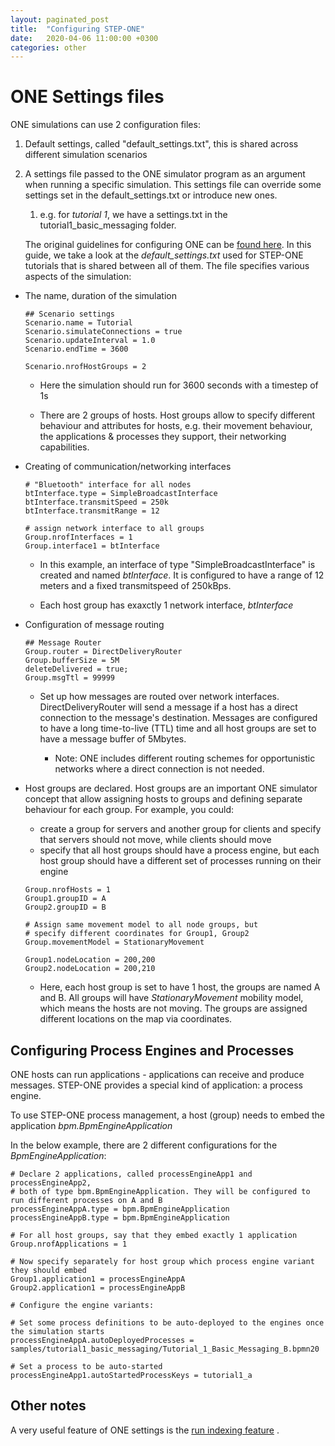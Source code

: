 ```yaml
---
layout: paginated_post
title:  "Configuring STEP-ONE"
date:   2020-04-06 11:00:00 +0300
categories: other
---
```

# ONE Settings files

ONE simulations can use 2 configuration files:

1. Default settings, called "default_settings.txt", this is shared across different simulation scenarios

2. A settings file passed to the ONE simulator program as an argument when running a specific simulation. This settings file can override some settings set in the default_settings.txt or introduce new ones. 

   1. e.g. for *tutorial 1*, we have a settings.txt in the tutorial1_basic_messaging folder.

   The original guidelines for configuring ONE can be [found here](https://github.com/akeranen/the-one/wiki/README#configuring). In this guide, we  take a look at the *default_settings.txt* used for STEP-ONE tutorials that is shared between all of them. The file specifies various aspects of the simulation:

* The name, duration of the simulation
  
  ```
  ## Scenario settings
  Scenario.name = Tutorial
  Scenario.simulateConnections = true
  Scenario.updateInterval = 1.0
  Scenario.endTime = 3600
  
  Scenario.nrofHostGroups = 2
  ```
  
  * Here the simulation should run for 3600 seconds with a timestep of 1s
  
  * There are 2 groups of hosts. Host groups allow to specify different behaviour and attributes for hosts, e.g. their movement behaviour, the applications & processes they support, their networking capabilities. 
  
    
  
* Creating of communication/networking interfaces
  
  ```
  # "Bluetooth" interface for all nodes
  btInterface.type = SimpleBroadcastInterface
  btInterface.transmitSpeed = 250k
  btInterface.transmitRange = 12
  
  # assign network interface to all groups
  Group.nrofInterfaces = 1
  Group.interface1 = btInterface
  ```
  
  * In this example, an interface of type "SimpleBroadcastInterface" is created and named *btInterface*. It is configured to have a range of 12 meters and a fixed transmitspeed of 250kBps.
  
  * Each host group has exaxctly 1 network interface, *btInterface*
  
    
  
* Configuration of message routing

  ```
  ## Message Router
  Group.router = DirectDeliveryRouter
  Group.bufferSize = 5M
  deleteDelivered = true;
  Group.msgTtl = 99999
  ```

  * Set up how messages are routed over network interfaces. DirectDeliveryRouter will send a message if a host has a direct connection to the message's destination. Messages are configured to have a long time-to-live (TTL) time and all host groups are set to have a message buffer of 5Mbytes.

    * Note: ONE includes different routing schemes for opportunistic networks where a direct connection is not needed.

      

* Host groups are declared. Host groups are an important ONE simulator concept that allow assigning hosts to groups and defining separate behaviour for each group. For example, you could:

  * create a group for servers and another group for clients and specify that servers should not move, while clients should move
  * specify that all host groups should have a process engine, but each host group should have a different set of processes running on their engine

  ```
  Group.nrofHosts = 1
  Group1.groupID = A
  Group2.groupID = B
  
  # Assign same movement model to all node groups, but
  # specify different coordinates for Group1, Group2
  Group.movementModel = StationaryMovement
  
  Group1.nodeLocation = 200,200
  Group2.nodeLocation = 200,210
  
  ```

  * Here, each host group is set to have 1 host, the groups are named A  and B. All groups will have *StationaryMovement* mobility model, which means the hosts are not moving. The groups are assigned different locations on the map via coordinates.

## Configuring Process Engines and Processes

ONE hosts can run applications - applications can receive and produce messages. STEP-ONE provides a special kind of application: a process engine.

To use STEP-ONE process management, a host (group) needs to embed the application *bpm.BpmEngineApplication*

In the below example, there are 2 different configurations for the *BpmEngineApplication*:



```
# Declare 2 applications, called processEngineApp1 and processEngineApp2,
# both of type bpm.BpmEngineApplication. They will be configured to run different processes on A and B
processEngineAppA.type = bpm.BpmEngineApplication
processEngineAppB.type = bpm.BpmEngineApplication

# For all host groups, say that they embed exactly 1 application
Group.nrofApplications = 1

# Now specify separately for host group which process engine variant they should embed
Group1.application1 = processEngineAppA
Group2.application1 = processEngineAppB

# Configure the engine variants:

# Set some process definitions to be auto-deployed to the engines once the simulation starts
processEngineAppA.autoDeployedProcesses = samples/tutorial1_basic_messaging/Tutorial_1_Basic_Messaging_B.bpmn20

# Set a process to be auto-started
processEngineApp1.autoStartedProcessKeys = tutorial1_a

```

## Other notes



A very useful feature of ONE settings is the [run indexing feature](https://github.com/akeranen/the-one/wiki/README#run-indexing) .